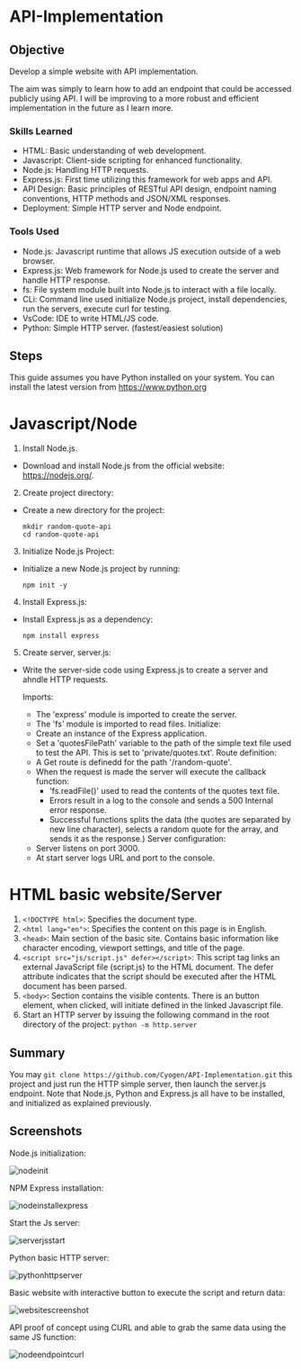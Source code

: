 # API-Implementation

## Objective
Develop a simple website with API implementation.  

The aim was simply to learn how to add an endpoint that could be accessed publicly using API.  I will be improving to a more robust and efficient implementation in the future as I learn more. 


### Skills Learned

- HTML: Basic understanding of web development.
- Javascript: Client-side scripting for enhanced functionality.
- Node.js: Handling HTTP requests.
- Express.js: First time utilizing this framework for web apps and API.
- API Design: Basic principles of RESTful API design, endpoint naming conventions, HTTP methods and JSON/XML responses.
- Deployment: Simple HTTP server and Node endpoint.

### Tools Used

- Node.js: Javascript runtime that allows JS execution outside of a web browser.
- Express.js: Web framework for Node.js used to create the server and handle HTTP response.
- fs:  File system module built into Node.js to interact with a file locally.
- CLi: Command line used initialize Node.js project, install dependencies, run the servers, execute curl for testing.
- VsCode:  IDE to write HTML/JS code.
- Python: Simple HTTP server. (fastest/easiest solution)

## Steps
This guide assumes you have Python installed on your system. You can install the latest version from https://www.python.org

# Javascript/Node

1.  Install Node.js.
  - Download and install Node.js from the official website: https://nodejs.org/.

2.  Create project directory:
  - Create a new directory for the project:
    ```
    mkdir random-quote-api
    cd random-quote-api
    ```
3.  Initialize Node.js Project:
  - Initialize a new Node.js project by running:
    ```
    npm init -y
    ```
4.  Install Express.js:
  - Install Express.js as a dependency:
    ```
    npm install express
    ```
5. Create server, server.js:
  - Write the server-side code using Express.js to create a server and ahndle HTTP requests.
      
    Imports:
      - The 'express' module is imported to create the server.
      - The 'fs' module is imported to read files.
    Initialize:
      - Create an instance of the Express application.
      - Set a 'quotesFilePath' variable to the path of the simple text file used to test the API.
          This is set to 'private/quotes.txt'.
    Route definition:
      - A Get route is definedd for the path '/random-quote'.
      - When the request is made the server will execute the callback function:
          *  'fs.readFile()' used to read the contents of the quotes text file.
          *  Errors result in a log to the console and sends a 500 Internal error response.
          *  Successful functions splits the data (the quotes are separated by new line character),
              selects a random quote for the array, and sends it as the response.)
    Server configuration:
      - Server listens on port 3000.
      - At start server logs URL and port to the console.
   
# HTML basic website/Server

1. `<!DOCTYPE html>`: Specifies the document type.
2. `<html lang="en">`: Specifies the content on this page is in English.
3. `<head>`: Main section of the basic site.  Contains basic information like character encoding, viewport settings, and title of the page.
4. `<script src="js/script.js" defer></script>`: This script tag links an external JavaScript file (script.js) to the HTML document. The defer attribute indicates that the script should be executed after the HTML document has been parsed.
5. `<body>`: Section contains the visible contents.  There is an button element, when clicked, will initiate defined in the linked Javascript file.
6. Start an HTTP server by issuing the following command in the root directory of the project:
    `python -m http.server`

## Summary

You may `git clone https://github.com/Cyogen/API-Implementation.git` this project and just run the HTTP simple server, then launch the server.js endpoint.
Note that Node.js, Python and Express.js all have to be installed, and initialized as explained previously.

## Screenshots

Node.js initialization:

![nodeinit](https://github.com/Cyogen/API-Implementation/assets/33054558/6ee1d003-474e-4878-9801-c98a03b2129b)

NPM Express installation:

![nodeinstallexpress](https://github.com/Cyogen/API-Implementation/assets/33054558/8f7f0740-b51b-443d-b05a-788f4321137c)

Start the Js server:

![serverjsstart](https://github.com/Cyogen/API-Implementation/assets/33054558/1846073e-c462-4529-b14f-aa99f1a8a077)

Python basic HTTP server:

![pythonhttpserver](https://github.com/Cyogen/API-Implementation/assets/33054558/f4395d4d-cbfd-41d4-a5db-af586c0a4d46)

Basic website with interactive button to execute the script and return data:

![websitescreenshot](https://github.com/Cyogen/API-Implementation/assets/33054558/1266639f-00d3-4cef-86d0-d1d4a985818f)

API proof of concept using CURL and able to grab the same data using the same JS function:

![nodeendpointcurl](https://github.com/Cyogen/API-Implementation/assets/33054558/bbe684d7-beb4-42b5-8aae-f18fae2843a7)


